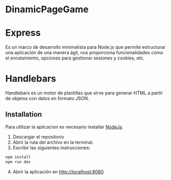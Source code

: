# DinamicPageGame

# Express

Es un marco de desarrollo minimalista para Node.js que permite estructurar una aplicación de una manera ágil, nos proporciona funcionalidades como el enrutamiento, opciones para gestionar sesiones y cookies, etc.

# Handlebars
Handlebars es un motor de plantillas que sirve para generar HTML a partir de objetos con datos en formato JSON.

## Installation

Para utilizar la aplicacion es necesario installar  [NodeJs](https://nodejs.org/es/download/).

1. Descargar el repositorio 
2. Abrir la ruta del archivo en la terminal.
3. Escribir las siguientes instrucciones:

```bash
npm install 
npm run dev
```
4. Abrir la aplicación en [http://localhost:8080](http://localhost:8080).
